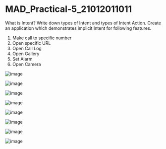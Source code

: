 # MAD_Practical-5_21012011011
What is Intent? Write down types of Intent and types of Intent Action. Create an application which demonstrates implicit Intent for following features. 
1. Make call to specific number
2. Open specific URL
3. Open Call Log
4. Open Gallery
5. Set Alarm
6. Open Camera

![image](https://github.com/Diya-Chauhan/MAD_Practical-5_21012011011/assets/98373841/dcb739f8-870f-4c5b-85cd-d64b9a74c419)

![image](https://github.com/Diya-Chauhan/MAD_Practical-5_21012011011/assets/98373841/2900afe1-af2e-4d71-b73d-daa3b183e109)

![image](https://github.com/Diya-Chauhan/MAD_Practical-5_21012011011/assets/98373841/d45f8e16-4c79-4eca-86c1-3bed30ad1d18)

![image](https://github.com/Diya-Chauhan/MAD_Practical-5_21012011011/assets/98373841/0901ad88-50f8-4c9a-9a00-04dc3cbeb120)

![image](https://github.com/Diya-Chauhan/MAD_Practical-5_21012011011/assets/98373841/9b257682-404b-4779-b181-bbab2ea6b874)

![image](https://github.com/Diya-Chauhan/MAD_Practical-5_21012011011/assets/98373841/a7103a4d-2b9e-42d6-80ec-161c076be262)

![image](https://github.com/Diya-Chauhan/MAD_Practical-5_21012011011/assets/98373841/52cc4206-8a85-4763-8d57-09e10487f3ac)

![image](https://github.com/Diya-Chauhan/MAD_Practical-5_21012011011/assets/98373841/be538758-2f6e-466c-9b2e-cb056d126e9f)
